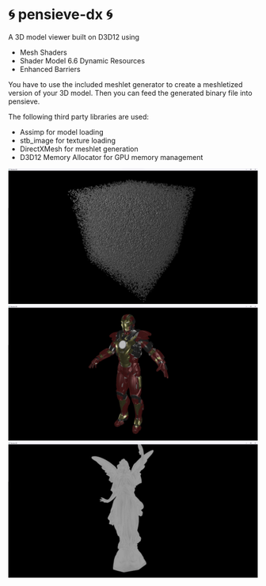 # 🌀 pensieve-dx 🌀
A 3D model viewer built on D3D12 using
- Mesh Shaders
- Shader Model 6.6 Dynamic Resources
- Enhanced Barriers

You have to use the included meshlet generator to create a meshletized version of your 3D model. Then you can feed the generated binary file into pensieve.

The following third party libraries are used:
- Assimp for model loading
- stb_image for texture loading
- DirectXMesh for meshlet generation
- D3D12 Memory Allocator for GPU memory management

![A screenshot of 400 000 cubes](screenshots/cubes.jpg)
![A screenshot of a community model of the Mark XVII Iron Man Armor](screenshots/mark17.jpg)
![A screenshot of the Stanford Lucy scan](screenshots/lucy.jpg)
